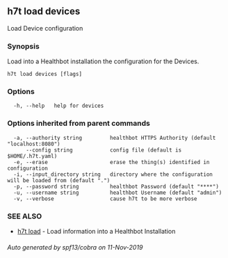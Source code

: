 ## h7t load devices

Load Device configuration

### Synopsis

Load into a Healthbot installation the configuration for the Devices.

```
h7t load devices [flags]
```

### Options

```
  -h, --help   help for devices
```

### Options inherited from parent commands

```
  -a, --authority string         healthbot HTTPS Authority (default "localhost:8080")
      --config string            config file (default is $HOME/.h7t.yaml)
  -e, --erase                    erase the thing(s) identified in configuration
  -i, --input_directory string   directory where the configuration will be loaded from (default ".")
  -p, --password string          healthbot Password (default "****")
  -u, --username string          healthbot Username (default "admin")
  -v, --verbose                  cause h7t to be more verbose
```

### SEE ALSO

* [h7t load](h7t_load.md)	 - Load information into a Healthbot Installation

###### Auto generated by spf13/cobra on 11-Nov-2019

